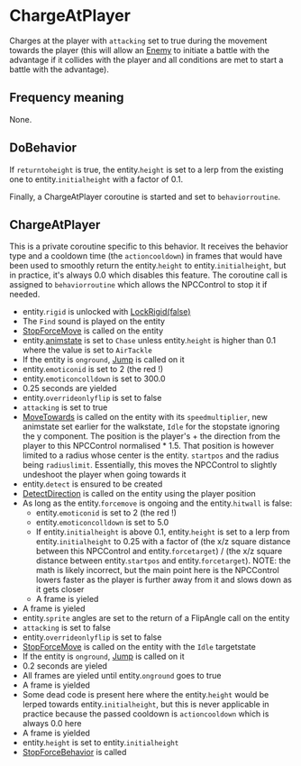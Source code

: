 # ChargeAtPlayer
Charges at the player with `attacking` set to true during the movement towards the player (this will allow an [Enemy](../Enemy.md) to initiate a battle with the advantage if it collides with the player and all conditions are met to start a battle with the advantage).

## Frequency meaning
None.

## DoBehavior
If `returntoheight` is true, the entity.`height` is set to a lerp from the existing one to entity.`initialheight` with a factor of 0.1.

Finally, a ChargeAtPlayer coroutine is started and set to `behaviorroutine`.

## ChargeAtPlayer
This is a private coroutine specific to this behavior. It receives the behavior type and a cooldown time (the `actioncooldown`) in frames that would have been used to smoothly return the entity.`height` to entity.`initialheight`, but in practice, it's always 0.0 which disables this feature. The coroutine call is assigned to `behaviorroutine` which allows the NPCControl to stop it if needed.

- entity.`rigid` is unlocked with [LockRigid(false)](../../EntityControl/EntityControl%20Methods.md#lockrigid)
- The `Find` sound is played on the entity
- [StopForceMove](../../EntityControl/EntityControl%20Methods.md#stopforcemove) is called on the entity
- entity.[animstate](../../EntityControl/Animations/animstate.md) is set to `Chase` unless entity.`height` is higher than 0.1 where the value is set to `AirTackle`
- If the entity is `onground`, [Jump](../../EntityControl/EntityControl%20Methods.md#jump) is called on it
- entity.`emoticonid` is set to 2 (the red !)
- entity.`emoticoncolldown` is set to 300.0
- 0.25 seconds are yielded
- entity.`overrideonlyflip` is set to false
- `attacking` is set to true
- [MoveTowards](../../EntityControl/EntityControl%20Methods.md#movetowards) is called on the entity with its `speedmultiplier`, new animstate set earlier for the walkstate, `Idle` for the stopstate ignoring the y component. The position is the player's + the direction from the player to this NPCControl normalised * 1.5. That position is however limited to a radius whose center is the entity. `startpos` and the radius being `radiuslimit`. Essentially, this moves the NPCControl to slightly undeshoot the player when going towards it
- entity.`detect` is ensured to be created
- [DetectDirection](../../EntityControl/EntityControl%20Methods.md#detectdirection) is called on the entity using the player position
- As long as the entity.`forcemove` is ongoing and the entity.`hitwall` is false:
    - entity.`emoticonid` is set to 2 (the red !)
    - entity.`emoticoncolldown` is set to 5.0
    - If entity.`initialheight` is above 0.1, entity.`height` is set to a lerp from entity.`initialheight` to 0.25 with a factor of (the x/z square distance between this NPCControl and entity.`forcetarget`) / (the x/z square distance between entity.`startpos` and entity.`forcetarget`). NOTE: the math is likely incorrect, but the main point here is the NPCControl lowers faster as the player is further away from it and slows down as it gets closer
    - A frame is yieled
- A frame is yieled
- entity.`sprite` angles are set to the return of a FlipAngle call on the entity
- `attacking` is set to false
- entity.`overrideonlyflip` is set to false
- [StopForceMove](../../EntityControl/EntityControl%20Methods.md#stopforcemove) is called on the entity with the `Idle` targetstate
- If the entity is `onground`, [Jump](../../EntityControl/EntityControl%20Methods.md#jump) is called on it
- 0.2 seconds are yieled
- All frames are yieled until entity.`onground` goes to true
- A frame is yielded
- Some dead code is present here where the entity.`height` would be lerped towards entity.`initialheight`, but this is never applicable in practice because the passed cooldown is `actioncooldown` which is always 0.0 here
- A frame is yielded
- entity.`height` is set to entity.`initialheight`
- [StopForceBehavior](../Notable%20methods/StopForceBehavior.md) is called
